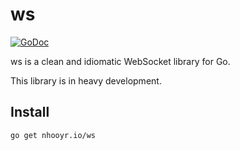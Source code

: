 # ws

[![GoDoc](https://godoc.org/nhooyr.io/ws?status.svg)](https://godoc.org/nhooyr.io/ws)

ws is a clean and idiomatic WebSocket library for Go.

This library is in heavy development.

## Install

```bash
go get nhooyr.io/ws
```
